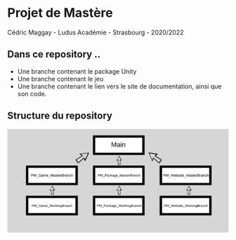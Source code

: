 # Projet de Mastère 

Cédric Maggay - Ludus Académie - Strasbourg - 2020/2022

## Dans ce repository ..
* Une branche contenant le package Unity 
* Une branche contenant le jeu
* Une branche contenant le lien vers le site de documentation, ainsi que son code.

## Structure du repository

![Structure du repository](Images/Schema_Structure.png)